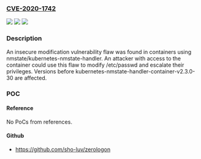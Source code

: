 ### [CVE-2020-1742](https://cve.mitre.org/cgi-bin/cvename.cgi?name=CVE-2020-1742)
![](https://img.shields.io/static/v1?label=Product&message=nmstate%2Fkubernetes-nmstate-handler&color=blue)
![](https://img.shields.io/static/v1?label=Version&message=n%2Fa&color=blue)
![](https://img.shields.io/static/v1?label=Vulnerability&message=CWE-266&color=brighgreen)

### Description

An insecure modification vulnerability flaw was found in containers using nmstate/kubernetes-nmstate-handler. An attacker with access to the container could use this flaw to modify /etc/passwd and escalate their privileges. Versions before kubernetes-nmstate-handler-container-v2.3.0-30 are affected.

### POC

#### Reference
No PoCs from references.

#### Github
- https://github.com/sho-luv/zerologon

